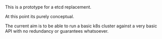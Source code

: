 This is a prototype for a etcd replacement.

At this point its purely conceptual.

The current aim is to be able to run a basic k8s cluster against a very basic API with no redundancy or guarantees whatsoever.



